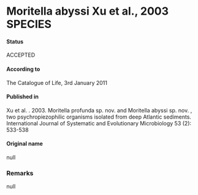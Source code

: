 # Moritella abyssi Xu et al., 2003 SPECIES

#### Status
ACCEPTED

#### According to
The Catalogue of Life, 3rd January 2011

#### Published in
Xu et al. . 2003. Moritella profunda sp. nov. and Moritella abyssi sp. nov. , two psychropiezophilic organisms isolated from deep Atlantic sediments. International Journal of Systematic and Evolutionary Microbiology 53 (2): 533-538

#### Original name
null

### Remarks
null
